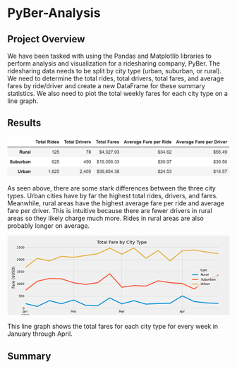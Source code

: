 # PyBer-Analysis

## Project Overview

We have been tasked with using the Pandas and Matplotlib libraries to perform analysis and visualization for a ridesharing company, PyBer. The ridesharing data needs to be split by city type (urban, suburban, or rural). We need to determine the total rides, total drivers, total fares, and average fares by ride/driver and create a new DataFrame for these summary statistics. We also need to plot the total weekly fares for each city type on a line graph.

## Results

![Summary.PNG](analysis/Summary.PNG)

As seen above, there are some stark differences between the three city types. Urban cities have by far the highest total rides, drivers, and fares. Meanwhile, rural areas have the highest average fare per ride and average fare per driver. This is intuitive because there are fewer drivers in rural areas so they likely charge much more. Rides in rural areas are also probably longer on average.

![PyBer_fare_summary.png](analysis/PyBer_fare_summary.png)

This line graph shows the total fares for each city type for every week in January through April.

## Summary


